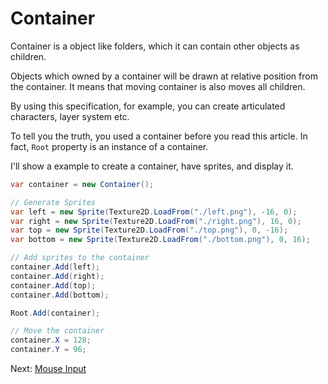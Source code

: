 # Container

Container is a object like folders, which it can contain other objects as children.

Objects which owned by a container will be drawn at relative position from the container. It means that moving container is also moves all children.

By using this specification, for example, you can create articulated characters, layer system etc.

To tell you the truth, you used a container before you read this article. In fact, `Root` property is an instance of a container.

I'll show a example to create a container, have sprites, and display it.

```cs
var container = new Container();

// Generate Sprites
var left = new Sprite(Texture2D.LoadFrom("./left.png"), -16, 0);
var right = new Sprite(Texture2D.LoadFrom("./right.png"), 16, 0);
var top = new Sprite(Texture2D.LoadFrom("./top.png"), 0, -16);
var bottom = new Sprite(Texture2D.LoadFrom("./bottom.png"), 0, 16);

// Add sprites to the container
container.Add(left);
container.Add(right);
container.Add(top);
container.Add(bottom);

Root.Add(container);

// Move the container
container.X = 128;
container.Y = 96;
```

Next: [Mouse Input](../input/mouse.md)
